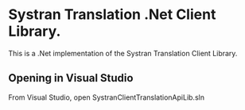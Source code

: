 ﻿Systran Translation .Net Client Library.
===================
This is a .Net implementation of the Systran Translation Client Library.


Opening in Visual Studio 
-------------

From Visual Studio, open SystranClientTranslationApiLib.sln
